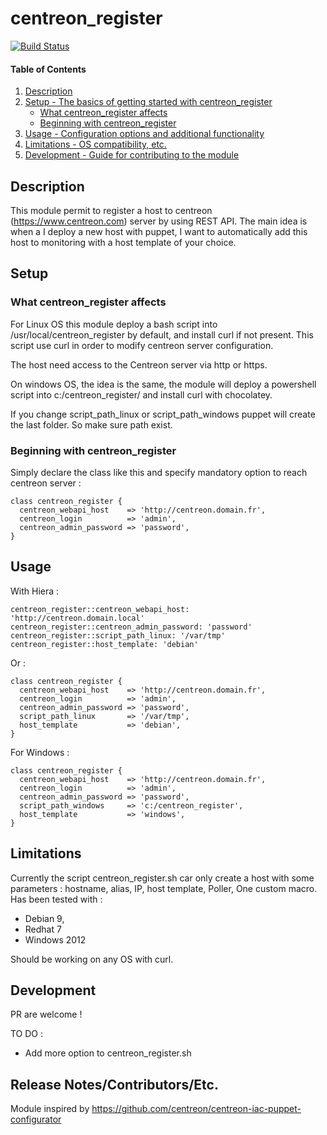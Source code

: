 
# centreon_register

[![Build Status](https://travis-ci.org/hdep/puppet-centreon_register.svg?branch=master)](https://travis-ci.org/hdep/puppet-centreon_register)

#### Table of Contents

1. [Description](#description)
2. [Setup - The basics of getting started with centreon_register](#setup)
    * [What centreon_register affects](#what-centreon_register-affects)
    * [Beginning with centreon_register](#beginning-with-centreon_register)
3. [Usage - Configuration options and additional functionality](#usage)
4. [Limitations - OS compatibility, etc.](#limitations)
5. [Development - Guide for contributing to the module](#development)

## Description

This module permit to register a host to centreon (https://www.centreon.com) server by using REST API.
The main idea is when a I deploy a new host with puppet, I want to automatically add this host to monitoring with a host template of your choice.

## Setup

### What centreon_register affects 

For Linux OS this module deploy a bash script into /usr/local/centreon_register by default, and install curl if not present.
This script use curl in order to modify centreon server configuration.

The host need access to the Centreon server via http or https.

On windows OS, the idea is the same, the module will deploy a powershell script into c:/centreon_register/ and install curl with chocolatey.  

If you change script_path_linux or script_path_windows puppet will create the last folder. So make sure path exist. 

### Beginning with centreon_register

Simply declare the class like this and specify mandatory option to reach centreon server :

```
class centreon_register {
  centreon_webapi_host    => 'http://centreon.domain.fr',
  centreon_login          => 'admin',
  centreon_admin_password => 'password',
}
```

## Usage

With Hiera : 

```
centreon_register::centreon_webapi_host: 'http://centreon.domain.local'
centreon_register::centreon_admin_password: 'password'
centreon_register::script_path_linux: '/var/tmp'
centreon_register::host_template: 'debian'
```

Or : 

```
class centreon_register {
  centreon_webapi_host    => 'http://centreon.domain.fr',
  centreon_login          => 'admin',
  centreon_admin_password => 'password',
  script_path_linux       => '/var/tmp',
  host_template           => 'debian',
}
```

For Windows : 

```
class centreon_register {
  centreon_webapi_host    => 'http://centreon.domain.fr',
  centreon_login          => 'admin',
  centreon_admin_password => 'password',
  script_path_windows     => 'c:/centreon_register',
  host_template           => 'windows',
}
```

## Limitations

Currently the script centreon_register.sh car only create a host with some parameters : hostname, alias, IP, host template, Poller, One custom macro.
Has been tested with :
 * Debian 9,
 * Redhat 7 
 * Windows 2012
 
 Should be working on any OS with curl.

## Development

PR are welcome !

TO DO :

* Add more option to centreon_register.sh

## Release Notes/Contributors/Etc. 

Module inspired by  https://github.com/centreon/centreon-iac-puppet-configurator
